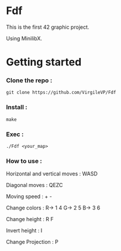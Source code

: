 # Fdf

This is the first 42 graphic project.

Using MinilibX.

# Getting started

### Clone the repo :
```
git clone https://github.com/VirgileVP/Fdf
```

### Install :
```
make
```

### Exec :
```
./Fdf <your_map>
```

### How to use :

Horizontal and vertical moves : WASD

Diagonal moves : QEZC

Moving speed : + -

Change colors : R-> 1 4   G-> 2 5   B-> 3 6

Change height : R F

Invert height : I

Change Projection : P
